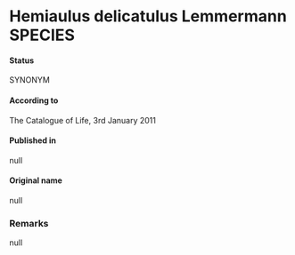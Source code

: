 Hemiaulus delicatulus Lemmermann SPECIES
=======

#### Status
SYNONYM

#### According to
The Catalogue of Life, 3rd January 2011

#### Published in
null

#### Original name
null

### Remarks
null